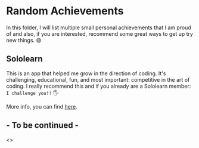 # Random Achievements

In this folder, I will list multiple small personal achievements that I am proud of and also, if you are interested, recommend some great ways to get up try new things. :smile:

## Sololearn
This is an app that helped me grow in the direction of coding. It's challenging, educational, fun, and most important: competitive in the art of coding. I really recommend this and if you already are a Sololearn member: `I challenge you!!` :raised_hand_with_fingers_splayed:

More info, you can find [here](Sololearn.md).

## - To be continued -
<>
